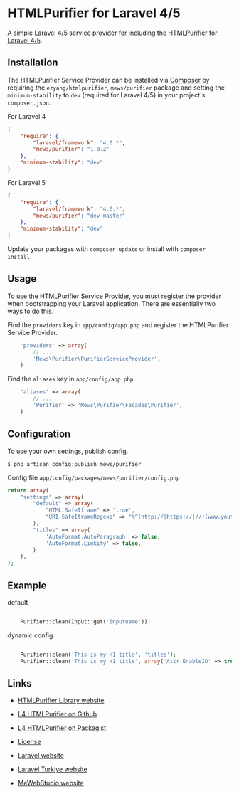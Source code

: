 # HTMLPurifier for Laravel 4/5

A simple [Laravel 4/5](http://four.laravel.com/) service provider for including the [HTMLPurifier for Laravel 4/5](https://github.com/mewebstudio/purifier).

## Installation

The HTMLPurifier Service Provider can be installed via [Composer](http://getcomposer.org) by requiring the
`ezyang/htmlpurifier`, `mews/purifier` package and setting the `minimum-stability` to `dev` (required for Laravel 4/5) in your
project's `composer.json`.

For Laravel 4
```json
{
    "require": {
        "laravel/framework": "4.0.*",
        "mews/purifier": "1.0.2"
    },
    "minimum-stability": "dev"
}
```

For Laravel 5
```json
{
    "require": {
        "laravel/framework": "4.0.*",
        "mews/purifier": "dev-master"
    },
    "minimum-stability": "dev"
}
```

Update your packages with ```composer update``` or install with ```composer install```.

## Usage

To use the HTMLPurifier Service Provider, you must register the provider when bootstrapping your Laravel application. There are
essentially two ways to do this.

Find the `providers` key in `app/config/app.php` and register the HTMLPurifier Service Provider.

```php
    'providers' => array(
        // ...
        'Mews\Purifier\PurifierServiceProvider',
    )
```

Find the `aliases` key in `app/config/app.php`.

```php
    'aliases' => array(
        // ...
        'Purifier' => 'Mews\Purifier\Facades\Purifier',
    )
```

## Configuration

To use your own settings, publish config.

```$ php artisan config:publish mews/purifier```

Config file `app/config/packages/mews/purifier/config.php`

```php
return array(
    "settings" => array(
        "default" => array(
            "HTML.SafeIframe" => 'true',
            "URI.SafeIframeRegexp" => "%^(http://|https://|//)(www.youtube.com/embed/|player.vimeo.com/video/)%",
        ),
        "titles" => array(
            'AutoFormat.AutoParagraph' => false,
            'AutoFormat.Linkify' => false,
        )
    ),
);
```

## Example

default
```php

    Purifier::clean(Input::get('inputname'));

```

dynamic config
```php

    Purifier::clean('This is my H1 title', 'titles');
    Purifier::clean('This is my H1 title', array('Attr.EnableID' => true));
```

                      

## Links

* [HTMLPurifier Library website](http://htmlpurifier.org/)

* [L4 HTMLPurifier on Github](https://github.com/mewebstudio/purifier)
* [L4 HTMLPurifier on Packagist](https://packagist.org/packages/mews/purifier)
* [License](http://www.gnu.org/licenses/lgpl-2.1.html)
* [Laravel website](http://laravel.com)
* [Laravel Turkiye website](http://www.laravel.gen.tr)
* [MeWebStudio website](http://www.mewebstudio.com)
